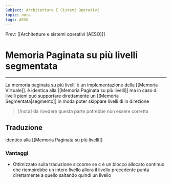 ```yaml
---
Subject: Architettura E Sistemi Operativi
topic: nota
tags: AESO
---
```


Prev: [[Architetture e sistemi operativi (AESO)]]

# Memoria Paginata su più livelli segmentata
---
La memoria paginata su più livelli è un implementazione della [[Memoria Virtuale]].  è identica alla [[Memoria Paginata su più livelli]] ma in caso di livelli pieni può supportare direttamente un [[Memoria Segmentata|segmento]] in moda poter skippare livelli di in direzione 

>[!nota] 
>da rivedere questa parte potrebbe non essere corretta

## Traduzione

identico alla [[Memoria Paginata su più livelli]]

### Vantaggi

- Ottimizzato sulla traduzione siccome se c è un blocco allocato continuo che riempirebbe un intero livello allora il livello precedente punta direttamente a quello saltando quindi un livello
